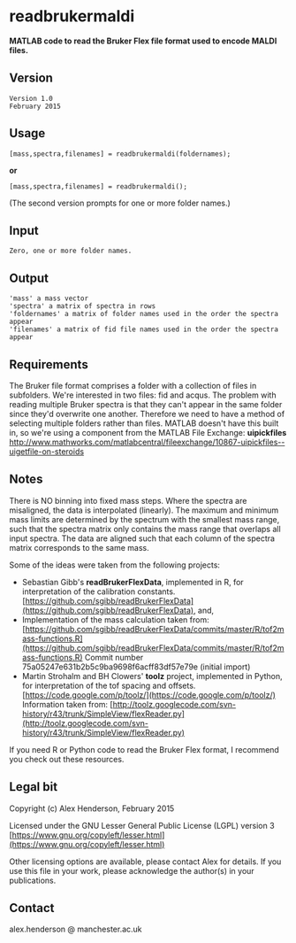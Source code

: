 # readbrukermaldi

**MATLAB code to read the Bruker Flex file format used to encode MALDI files.**

## Version

	Version 1.0
	February 2015

## Usage

	[mass,spectra,filenames] = readbrukermaldi(foldernames);

**or**

	[mass,spectra,filenames] = readbrukermaldi();

(The second version prompts for one or more folder names.)

## Input

	Zero, one or more folder names.

## Output

	'mass' a mass vector
    'spectra' a matrix of spectra in rows
    'foldernames' a matrix of folder names used in the order the spectra appear
    'filenames' a matrix of fid file names used in the order the spectra appear

## Requirements

The Bruker file format comprises a folder with a collection of files in subfolders. We're interested in two files: fid and acqus. The problem with reading multiple Bruker spectra is that they can't appear in the same folder since they'd overwrite one another. Therefore we need to have
a method of selecting multiple folders rather than files. MATLAB doesn't have this built in, so we're using a component from the MATLAB File Exchange: **uipickfiles** [http://www.mathworks.com/matlabcentral/fileexchange/10867-uipickfiles--uigetfile-on-steroids
](http://www.mathworks.com/matlabcentral/fileexchange/10867-uipickfiles--uigetfile-on-steroids)
## Notes

There is NO binning into fixed mass steps. Where the spectra are misaligned, the data is interpolated (linearly). The maximum and minimum mass limits are determined by the spectrum with the smallest mass range, such that the spectra matrix only contains the mass range that overlaps all input spectra. The data are aligned such that each column of the spectra matrix corresponds to the same mass.

Some of the ideas were taken from the following projects:

- Sebastian Gibb's **readBrukerFlexData**, implemented in R, for interpretation of the calibration constants.  
[https://github.com/sgibb/readBrukerFlexData](https://github.com/sgibb/readBrukerFlexData), and,
- Implementation of the mass calculation taken from:
[https://github.com/sgibb/readBrukerFlexData/commits/master/R/tof2mass-functions.R](https://github.com/sgibb/readBrukerFlexData/commits/master/R/tof2mass-functions.R) 
Commit number 75a05247e631b2b5c9ba9698f6acff83df57e79e (initial import)
- Martin Strohalm and BH Clowers' **toolz** project, implemented in Python, for interpretation of the tof spacing and offsets. 
[https://code.google.com/p/toolz/](https://code.google.com/p/toolz/)
Information taken from: 
[http://toolz.googlecode.com/svn-history/r43/trunk/SimpleView/flexReader.py](http://toolz.googlecode.com/svn-history/r43/trunk/SimpleView/flexReader.py)

If you need R or Python code to read the Bruker Flex format, I recommend you check out these resources.



## Legal bit

Copyright (c) Alex Henderson, February 2015

Licensed under the GNU Lesser General Public License (LGPL) version 3 [https://www.gnu.org/copyleft/lesser.html](https://www.gnu.org/copyleft/lesser.html) 

Other licensing options are available, please contact Alex for details. If you use this file in your work, please acknowledge the author(s) in your publications. 

## Contact

alex.henderson @ manchester.ac.uk

